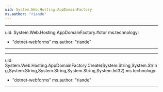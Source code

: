 ```yaml
---
uid: System.Web.Hosting.AppDomainFactory
ms.author: "riande"
---
```


---
uid: System.Web.Hosting.AppDomainFactory.#ctor
ms.technology: 
  - "dotnet-webforms"
ms.author: "riande"
---

---
uid: System.Web.Hosting.AppDomainFactory.Create(System.String,System.String,System.String,System.String,System.String,System.Int32)
ms.technology: 
  - "dotnet-webforms"
ms.author: "riande"
---
